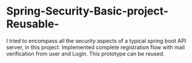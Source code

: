 # Spring-Security-Basic-project-Reusable-
I tried to encompass all the security aspects of a typical spring boot API server, in this project. Implemented complete registration flow with mail verification from user and Login. This prototype can be reused. 
